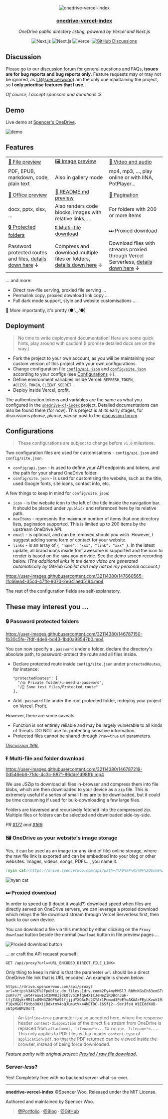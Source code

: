 <div align="center">
  <img src="./public/header.png" alt="onedrive-vercel-index" />
  <h3><a href="https://drive.spencerwoo.com">onedrive-vercel-index</a></h3>
  <p><em>OneDrive public directory listing, powered by Vercel and Next.js</em></p>
  <img src="https://img.shields.io/badge/OneDrive-2C68C3?style=flat&logo=microsoft-onedrive&logoColor=white" alt="Next.js" />
  <img src="https://img.shields.io/badge/Next.js-black?style=flat&logo=next.js&logoColor=white" alt="Next.js" />
  <img src="https://img.shields.io/badge/Vercel-black?style=flat&logo=Vercel&logoColor=white" alt="Vercel" />
  <a href="https://github.com/spencerwooo/onedrive-vercel-index/discussions"><img src="https://img.shields.io/github/discussions/spencerwooo/onedrive-vercel-index?color=CF2B5B&labelColor=black&logo=github" alt="GitHub Discussions" /></a>
</div>

## Discussion

Please go to our [discussion forum](https://github.com/spencerwooo/onedrive-vercel-index/discussions) for general questions and FAQs, **issues are for bug reports and bug reports only.** Feature requests may or may not be ignored, as [I (@spencerwooo)](https://spencerwoo.com) am the only one maintaining the project, so **I only prioritise features that I use.**

*Of course, I accept sponsors and donations* :3

## Demo

Live demo at [Spencer's OneDrive](https://drive.spencerwoo.com).

![demo](./public/demo.png)

## Features

<table>
  <tbody>
    <tr>
      <td>
        <a
          href="https://drive.spencerwoo.com/Lecture%20and%20Coursework%20CS%20(BIT)/2019%20-%20%E5%A4%A7%E4%B8%89%E4%B8%8B%20-%20%E7%BC%96%E8%AF%91%E5%8E%9F%E7%90%86%E4%B8%8E%E8%AE%BE%E8%AE%A1/n1570.pdf"
          >👀 File preview</a
        >
      </td>
      <td>
        <a
          href="https://drive.spencerwoo.com/%F0%9F%8D%8A%20Weibo%20emotes/Source1/%E5%BE%AE%E5%8D%9A%E2%80%9C%E9%BB%84%E8%84%B8%E2%80%9D"
          >🖼️ Image preview</a
        >
      </td>
      <td>
        <a
          href="https://drive.spencerwoo.com/%F0%9F%8D%A1%20Genshin%20PV/New%20version%20PV/TGA2021%E3%80%8A%E5%8E%9F%E7%A5%9E%E3%80%8B%E5%8F%82%E9%80%89%E8%A7%86%E9%A2%91.mp4"
          >🎥 Video and audio</a
        >
      </td>
    </tr>
    <tr>
      <td>PDF, EPUB, markdown, code, plain text</td>
      <td>Also in gallery mode</td>
      <td>mp4, mp3, ..., play online or with IINA, PotPlayer...</td>
    </tr>
    <tr>
      <td>
        <a
          href="https://drive.spencerwoo.com/Lecture%20and%20Coursework%20CS%20(BIT)/2017%20-%20%E5%A4%A7%E4%BA%8C%E4%B8%8A%20-%20%E6%95%B0%E6%8D%AE%E7%BB%93%E6%9E%84/1%20%E7%BB%AA%E8%AE%BA.pptx"
          >📄 Office preview</a
        >
      </td>
      <td><a href="https://drive.spencerwoo.com/%F0%9F%A5%9F%20Some%20test%20files/Articles">📝 README.md preview</a></td>
      <td><a href="https://drive.spencerwoo.com/%F0%9F%A5%9F%20Some%20test%20files/Imagenette">📑 Pagination</a></td>
    </tr>
    <tr>
      <td>docx, pptx, xlsx, ...</td>
      <td>Also renders code blocks, images with relative links, ...</td>
      <td>For folders with 200 or more items</td>
    </tr>
    <tr>
      <td><a href="https://drive.spencerwoo.com/%F0%9F%8C%9E%20Private%20folder">🔒 Protected folders</a></td>
      <td><a href="https://drive.spencerwoo.com/%F0%9F%8D%8A%20Weibo%20emotes/Source2">⏬ Multi-file download</a></td>
      <td>⏭ Proxied download</td>
    </tr>
    <tr>
      <td>Password protected routes and files, <a href="#-password-protected-folders">details down here</a> ↓</td>
      <td>
        Compress and download multiple files or folders,
        <a href="#-multi-file-and-folder-download">details down here</a> ↓
      </td>
      <td>
        Download files with streams proxied through Vercel Serverless,
        <a href="#-proxied-download">details down here</a> ↓
      </td>
    </tr>
  </tbody>
</table>

... and more:

- Direct raw-file serving, proxied file serving ...
- Permalink copy, proxied download link copy ...
- Full dark mode support, style and website customisations ...

🍌 More importantly, it's pretty (●'◡'●)

## Deployment

> No time to write deployment documentation! Here are some quick hints, play around with caution! (I promise detailed docs are on the way.)

- Fork the project to your own account, as you will be maintaining your custom version of this project with your own configurations.
- Change configuration file [`config/api.json`](config/api.json) and [`config/site.json`](config/site.json) according to your configs (see [Configurations](#configurations) ↓).
- Define environment variables inside Vercel: `REFRESH_TOKEN`, `ACCESS_TOKEN`, `CLIENT_SECRET`.
- Deploy inside Vercel, profit.

The authentication tokens and variables are the same as what you configured in the [`onedrive-cf-index`](https://github.com/spencerwooo/onedrive-cf-index) project. Detailed documentations can also be found there (for now). This project is at its early stages, for discussions *please, please, please* post to the [discussion forum](https://github.com/spencerwooo/onedrive-vercel-index/discussions).

## Configurations

> These configurations are subject to change before `v1.0` milestone.

Two configuration files are used for customisations - `config/api.json` and `config/site.json`.

- `config/api.json` - is used to define your API endpoints and tokens, and the path for your shared OneDrive folder.
- `config/site.json` - is used for customising the website, such as the title, used Google fonts, site icons, contact info, etc.

A few things to keep in mind for `config/site.json`:

- `icon` - is the website icon to the left of the title inside the navigation bar. It should be placed under `/public/` and referenced here by its relative path.
- `maxItems` - represents the maximum number of items that one directory lists, pagination supported. This is limited up to 200 items by the upstream OneDrive API.
- `email` - is optional, and can be removed should you wish. However, I suggest adding some form of contact for your website.
- `links` - is an array of `{ "name": "xxx", "link": "xxx" }`. In the latest update, all brand icons inside font awesome is supported and the icon to render is based on the `name` you provide. See the demo screen recording below. _(The additional links in the demo video are generated automatically by GitHub Copilot and may not be my personal account.)_

https://user-images.githubusercontent.com/32114380/147660565-1fc66ea4-35cd-47f8-8070-2e641aed5184.mp4

The rest of the configuration fields are self-explanatory.

## These may interest you ...

### 🔒 Password protected folders

https://user-images.githubusercontent.com/32114380/146787150-fb30c5fe-7fdf-4de6-bd43-1bd0a98547b0.mp4

You can now specify a `.password` under a folder, declare the directory's absolute path, to password-protect the route and all files inside.

- Declare protected route inside `config/site.json` under `protectedRoutes`, for instance:

  ```
  "protectedRoutes": [
    "/🌞 Private folder/u-need-a-password",
    "/🥟 Some test files/Protected route"
  ],
  ```

- Add `.password` file under the root protected folder, redeploy your project on Vercel. Profit.

However, there are some caveats:

- Function is not entirely reliable and may be largely vulnerable to all kinds of threats. DO NOT use for protecting sensitive information.
- Protected files cannot be shared through `?raw=true` url parameters.

[*Discussion #66.*](https://github.com/spencerwooo/onedrive-vercel-index/discussions/66)

### ⏬ Multi-file and folder download

https://user-images.githubusercontent.com/32114380/146787219-0d546eb6-71dc-4c3c-8871-86dde1d98ffb.mp4

We use JSZip to download all files in-browser and compress them into file blobs, which are then downloaded to your device as a `zip` file. This is extremely useful if a series of small files are to be downloaded, but it could be time consuming if used for bulk-downloading a few large files.

Folders are traversed and recursively fetched into the compressed zip. Multiple files or folders can be selected and downloaded side-by-side.

*PR [#177](https://github.com/spencerwooo/onedrive-vercel-index/pull/177) and [#169](https://github.com/spencerwooo/onedrive-vercel-index/pull/169).*

### 🖼 OneDrive as your website's image storage

Yes, it can be used as an image (or any kind of file) online storage, where the raw file link is exported and can be embedded into your blog or other websites. Images, videos, songs, PDFs..., you name it.

```markdown
[nyan cat](https://drive.spencerwoo.com/api?path=/%F0%9F%A5%9F%20Some%20test%20files/nyancat.gif&raw=true)
```

![nyan cat](https://drive.spencerwoo.com/api?path=/%F0%9F%A5%9F%20Some%20test%20files/nyancat.gif&raw=true)

### ⏭ Proxied download

In order to speed up (I doubt it would?) download speed when files are directly served on OneDrive servers, we can leverage a proxied download which relays the file download stream through Vercel Serverless first, then back to our own device.

You can download a file via this method by either clicking on the `Proxy download` button beside the normal `Download` button in file preview pages ...

![Proxied download button](https://user-images.githubusercontent.com/32114380/147642523-00fa4aed-86e7-4762-ae53-6011074580a5.png)

... or craft the API request yourself:

```http
GET /api/proxy?url=<URL_ENCODED_DIRECT_FILE_LINK>
```

Only thing to keep in mind is that the parameter `url` should be a direct OneDrive file link that is URL encoded. An example is shown below:

```
https://drive.spencerwoo.com/api/proxy?url=https%3A%2F%2Fpublic.dm.files.1drv.com%2Fy4myMMSl7_RbMnKGsEh63emSTxRqfK74Ove5_k-zuKFv7Y_uet4FeuwI5X3NW8IjdkOlvoIRfq64XICJeHeZiRDBcnJuH-lfjZUQykrMM11xO9H3Z8GPRA9lfjjjdYXQAcMc2XYAr1Pnmod3PeEYoAKAArFEyLKvwk19iypsEDhXbl6L8-f1QxMGGlf6tboO0XijBdxtmV4oQJLmutVk44kETDC-16Sfj2--9erJfsH_W1EEddXUB-vEtpRoBM20srt
```

> An `&inline=true` parameter is also accepted here, where the response header `content-disposition` of the direct file stream from OneDrive is replaced from `attachment, filename*=...` to `inline, filename*=...`. This only applies to PDF files with a header `content-type` of `application/pdf`, so that the PDF returned can be viewed inside the browser, instead of being force downloaded.

*Feature parity with original project: [Proxied / raw file download](https://github.com/spencerwooo/onedrive-cf-index#%EF%B8%8F-proxied--raw-file-download).*

### Server-*less*?

Yes! Completely free with no backend server what-so-ever.

---

**onedrive-vercel-index** ©Spencer Woo. Released under the MIT License.

Authored and maintained by Spencer Woo.

> [@Portfolio](https://spencerwoo.com/) · [@Blog](https://blog.spencerwoo.com/) · [@GitHub](https://github.com/spencerwooo)
